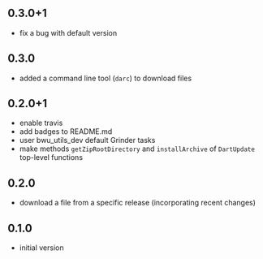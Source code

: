 ## 0.3.0+1
- fix a bug with default version

## 0.3.0
- added a command line tool (`darc`) to download files

## 0.2.0+1
- enable travis
- add badges to README.md
- user bwu_utils_dev default Grinder tasks
- make methods `getZipRootDirectory` and `installArchive` of `DartUpdate` 
  top-level functions

## 0.2.0
- download a file from a specific release (incorporating recent changes)

## 0.1.0
- initial version
